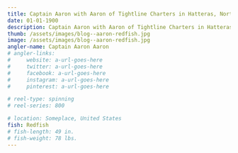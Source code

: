 ```yaml
---
title: Captain Aaron with Aaron of Tightline Charters in Hatteras, North Carolina. One of our biggest supporters with yet another over slot redfish.
date: 01-01-1900
description: Captain Aaron with Aaron of Tightline Charters in Hatteras, North Carolina. One of our biggest supporters with yet another over slot redfish.
thumb: /assets/images/blog--aaron-redfish.jpg
image: /assets/images/blog--aaron-redfish.jpg
angler-name: Captain Aaron Aaron
# angler-links: 
#     website: a-url-goes-here
#     twitter: a-url-goes-here
#     facebook: a-url-goes-here
#     instagram: a-url-goes-here
#     pinterest: a-url-goes-here

# reel-type: spinning
# reel-series: 800 

# location: Someplace, United States
fish: Redfish
# fish-length: 49 in.
# fish-weight: 78 lbs.
---
```

